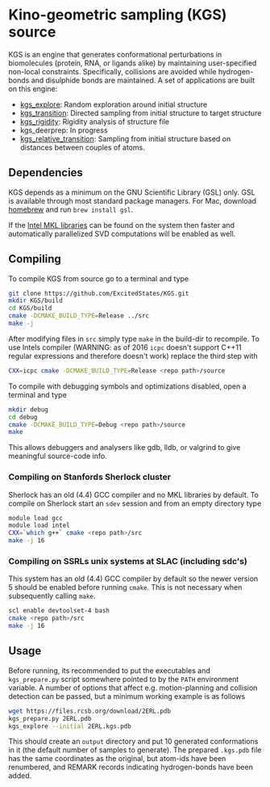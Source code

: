 # Kino-geometric sampling (KGS) source

KGS is an engine that generates conformational perturbations in biomolecules 
(protein, RNA, or ligands alike) by maintaining user-specified non-local 
constraints. Specifically, collisions are avoided while hydrogen-bonds and 
disulphide bonds are maintained. A set of applications are built on this 
engine:

* [kgs_explore](https://github.com/ExcitedStates/KGS/wiki/kgs_explore/): Random exploration around initial structure
* [kgs_transition](https://github.com/ExcitedStates/KGS/wiki/kgs_transition/): Directed sampling from initial structure to target structure
* [kgs_rigidity](https://github.com/ExcitedStates/KGS/wiki/kgs_rigidity/): Rigidity analysis of structure file
* kgs_deerprep: In progress
* [kgs_relative_transition](https://github.com/ExcitedStates/KGS/wiki/kgs_relative_transition/): Sampling from initial structure based on distances between couples of atoms.


## Dependencies

KGS depends as a minimum on the GNU Scientific Library (GSL) only. GSL is
available through most standard package managers. For Mac, download
[homebrew](http://brew.sh/) and run `brew install gsl`. 

If the [Intel MKL libraries](http://software.intel.com/mkl) can be found on the system then faster and
automatically parallelized SVD computations will be enabled as well. 


## Compiling

To compile KGS from source go to a terminal and type
```bash
git clone https://github.com/ExcitedStates/KGS.git
mkdir KGS/build
cd KGS/build
cmake -DCMAKE_BUILD_TYPE=Release ../src
make -j
```
After modifying files in `src` simply type `make` in the build-dir to
recompile.  To use Intels compiler (WARNING: as of 2016 `icpc` doesn't 
support C++11 regular expressions and therefore doesn't work) replace the 
third step with
```bash
CXX=icpc cmake -DCMAKE_BUILD_TYPE=Release <repo path>/source
```

To compile with debugging symbols and optimizations disabled, open a terminal
and type
```bash
mkdir debug
cd debug
cmake -DCMAKE_BUILD_TYPE=Debug <repo path>/source
make
```
This allows debuggers and analysers like gdb, lldb, or valgrind to give
meaningful source-code info.


### Compiling on Stanfords Sherlock cluster

Sherlock has an old (4.4) GCC compiler and no MKL libraries by default. To 
compile on Sherlock start an `sdev` session and from an empty directory type
```bash
module load gcc 
module load intel
CXX=`which g++` cmake <repo path>/src
make -j 16
```

### Compiling on SSRLs unix systems at SLAC (including sdc's)

This system has an old (4.4) GCC compiler by default so the newer version 5 
should be enabled before running `cmake`. This is not necessary when subsequently
calling `make`. 
```bash
scl enable devtoolset-4 bash
cmake <repo path>/src
make -j 16
```

## Usage 

Before running, its recommended to put the executables and 
`kgs_prepare.py` script somewhere pointed to by the `PATH` environment 
variable. A number of options that affect e.g. motion-planning and 
collision detection can be passed, but a minimum working example is as 
follows
```bash
wget https://files.rcsb.org/download/2ERL.pdb
kgs_prepare.py 2ERL.pdb
kgs_explore --initial 2ERL.kgs.pdb
```
This should create an `output` directory and put 10 generated conformations 
in it (the default number of samples to generate). The prepared `.kgs.pdb`
file has the same coordinates as the original, but atom-ids have been 
renumbered, and REMARK records indicating hydrogen-bonds have been added. 
